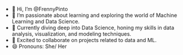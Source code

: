 - 👋 Hi, I’m @FrennyPinto
- 👀 I’m passionate about learning and exploring the world of Machine Learning and Data Science.
- 🌱 Currently diving deep into Data Science, honing my skills in data analysis, visualization, and modeling techniques.
- 💞️ Excited to collaborate on projects related to data and ML.
- 😄 Pronouns: She/ Her

<!---
FrennyPinto/FrennyPinto is a ✨ special ✨ repository because its `README.md` (this file) appears on your GitHub profile.
You can click the Preview link to take a look at your changes.
--->
